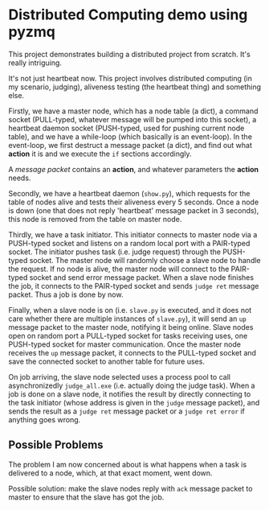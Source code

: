 
Distributed Computing demo using pyzmq
====

This project demonstrates building a distributed project from scratch. It's
really intriguing.

It's not just heartbeat now. This project involves distributed computing (in my
scenario, judging), aliveness testing (the heartbeat thing) and something else.

Firstly, we have a master node, which has a node table (a dict), a command
socket (PULL-typed, whatever message will be pumped into this socket), a
heartbeat daemon socket (PUSH-typed, used for pushing current node table), and
we have a while-loop (which basically is an event-loop). In the event-loop, we
first destruct a message packet (a dict), and find out what **action** it is and
we execute the `if` sections accordingly.

A _message packet_ contains an **action**, and whatever parameters the **action**
needs.

Secondly, we have a heartbeat daemon (`show.py`), which requests for the table of
nodes alive and tests their aliveness every 5 seconds. Once a node is down (one
that does not reply 'heartbeat' message packet in 3 seconds), this node is
removed from the table on master node.

Thirdly, we have a task initiator. This initiator connects to master node via a
PUSH-typed socket and listens on a random local port with a PAIR-typed socket.
The initiator pushes task (i.e. judge request) through the PUSH-typed socket. The
master node will randomly choose a slave node to handle the request. If no node
is alive, the master node will connect to the PAIR-typed socket and send error
message packet. When a slave node finishes the job, it connects to the PAIR-typed
socket and sends `judge ret` message packet. Thus a job is done by now.

Finally, when a slave node is on (i.e. `slave.py` is executed, and it does not
care whether there are multiple instances of `slave.py`), it will send an `up`
message packet to the master node, notifying it being online. Slave nodes open on
random port a PULL-typed socket for tasks receiving uses, one PUSH-typed socket
for master communication. Once the master node receives the `up` message packet,
it connects to the PULL-typed socket and save the connected socket to another
table for future uses.

On job arriving, the slave node selected uses a process pool to call
asynchronizedly `judge_all.exe` (i.e. actually doing the judge task). When a job
is done on a slave node, it notifies the result by directly connecting to the
task initiator (whose address is given in the `judge` message packet), and sends
the result as a `judge ret` message packet or a `judge ret error` if anything
goes wrong.


Possible Problems
----

The problem I am now concerned about is what happens when a task is delivered
to a node, which, at that exact moment, went down.

Possible solution: make the slave nodes reply with `ack` message packet to master
to ensure that the slave has got the job.
